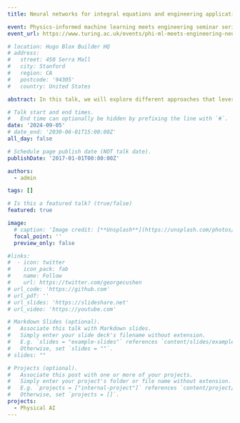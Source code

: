 ```yaml
---
title: Neural networks for integral equations and engineering applications @ The Alan Turing Institute

event: Physics-informed machine learning meets engineering seminar series
event_url: https://www.turing.ac.uk/events/phi-ml-meets-engineering-neural-networks-integral-equations-and-engineering-applications

# location: Hugo Blox Builder HQ
# address:
#   street: 450 Serra Mall
#   city: Stanford
#   region: CA
#   postcode: '94305'
#   country: United States

abstract: In this talk, we will explore different approaches that leverage neural networks for solving integral equations that appear in engineering applications. First, we introduce a physics-informed neural network for the problem of calculating line integrals in pathloss prediction. The method provides physically consistent pathloss estimates, while offering fast inference times and automatic differentiation useful for downstream tasks such as localization and network planning. Second, we introduce an approach to decompose neural networks into lower-dimensional models using the ANOVA decomposition. This Neural-ANOVA decomposition builds on closed-form integration over subspaces and enables an analysis of all learned interaction effects. Lastly, we discuss the application of Laplace techniques for designing neural networks to solve integrals over a particular class of polytopes that are given as the intersection of the simplex and an affine subspace. We show that classical deep neural networks with specialized activation functions can be designed to solve this problem in closed-form without training. These approaches collectively demonstrate the potential of neural networks for integral equations and advancing engineering applications through tailored network architectures and training methods.

# Talk start and end times.
#   End time can optionally be hidden by prefixing the line with `#`.
date: '2024-09-05'
# date_end: '2030-06-01T15:00:00Z'
all_day: false

# Schedule page publish date (NOT talk date).
publishDate: '2017-01-01T00:00:00Z'

authors:
  - admin

tags: []

# Is this a featured talk? (true/false)
featured: true

image:
  # caption: 'Image credit: [**Unsplash**](https://unsplash.com/photos/bzdhc5b3Bxs)'
  focal_point: ''
  preview_only: false

#links:
#  - icon: twitter
#    icon_pack: fab
#    name: Follow
#    url: https://twitter.com/georgecushen
# url_code: 'https://github.com'
# url_pdf: ''
# url_slides: 'https://slideshare.net'
# url_video: 'https://youtube.com'

# Markdown Slides (optional).
#   Associate this talk with Markdown slides.
#   Simply enter your slide deck's filename without extension.
#   E.g. `slides = "example-slides"` references `content/slides/example-slides.md`.
#   Otherwise, set `slides = ""`.
# slides: ""

# Projects (optional).
#   Associate this post with one or more of your projects.
#   Simply enter your project's folder or file name without extension.
#   E.g. `projects = ["internal-project"]` references `content/project/deep-learning/index.md`.
#   Otherwise, set `projects = []`.
projects:
  - Physical AI
---
```


<!-- {{% callout note %}}
Click on the **Slides** button above to view the built-in slides feature.
{{% /callout %}}

Slides can be added in a few ways:

- **Create** slides using Hugo Blox Builder's [_Slides_](https://docs.hugoblox.com/reference/content-types/) feature and link using `slides` parameter in the front matter of the talk file
- **Upload** an existing slide deck to `static/` and link using `url_slides` parameter in the front matter of the talk file
- **Embed** your slides (e.g. Google Slides) or presentation video on this page using [shortcodes](https://docs.hugoblox.com/reference/markdown/).

Further event details, including [page elements](https://docs.hugoblox.com/reference/markdown/) such as image galleries, can be added to the body of this page. -->
